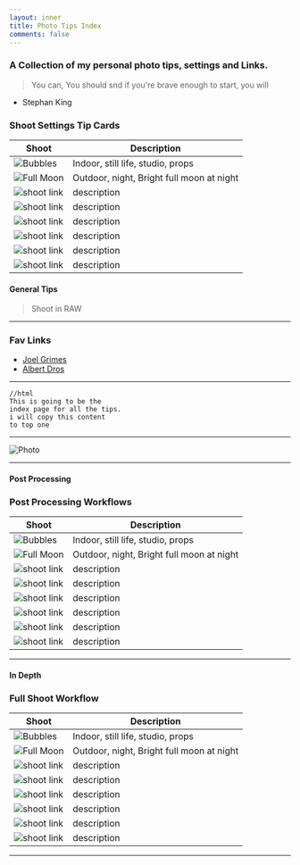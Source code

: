 ```yaml
---
layout: inner
title: Photo Tips Index
comments: false
---
```


### A Collection of my personal photo tips, settings and Links.


> You can, You should snd if you're brave enough to start, you will
 - Stephan King


### Shoot Settings Tip Cards

| Shoot | Description |
| ----------- | ----------- |
| ![Bubbles](http://katieball.me/phototips/bubbles) | Indoor, still life, studio, props |
| ![Full Moon](http://katieball.me/phototips/full-moon) | Outdoor, night, Bright full moon at night  |
| ![shoot link](linkPath) | description |
| ![shoot link](linkPath) | description |
| ![shoot link](linkPath) | description |       
| ![shoot link](linkPath) | description |
| ![shoot link](linkPath) | description |
| ![shoot link](linkPath) | description |



#### General Tips

>Shoot in RAW 

---

### Fav Links 

- [Joel Grimes](https://www.markdownguide.org)
- [Albert Dros](https://www.markdownguide.org)


---

```
//html
This is going to be the 
index page for all the tips. 
i will copy this content 
to top one
```

---


![Photo](http://katieball.me/uni/assets/photo.jpeg)



---

#### Post Processing

### Post Processing Workflows

| Shoot | Description |
| ----------- | ----------- |
| ![Bubbles](http://katieball.me/phototips/bubbles) | Indoor, still life, studio, props |
| ![Full Moon](http://katieball.me/phototips/full-moon) | Outdoor, night, Bright full moon at night  |
| ![shoot link](linkPath) | description |
| ![shoot link](linkPath) | description |
| ![shoot link](linkPath) | description |       
| ![shoot link](linkPath) | description |
| ![shoot link](linkPath) | description |
| ![shoot link](linkPath) | description |


---


#### In Depth

### Full Shoot Workflow

| Shoot | Description |
| ----------- | ----------- |
| ![Bubbles](http://katieball.me/phototips/bubbles) | Indoor, still life, studio, props |
| ![Full Moon](http://katieball.me/phototips/full-moon) | Outdoor, night, Bright full moon at night  |
| ![shoot link](linkPath) | description |
| ![shoot link](linkPath) | description |
| ![shoot link](linkPath) | description |       
| ![shoot link](linkPath) | description |
| ![shoot link](linkPath) | description |
| ![shoot link](linkPath) | description |

---